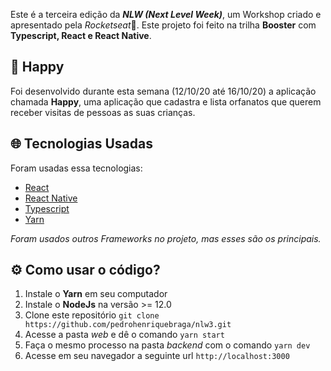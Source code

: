 Este é a terceira edição da ***NLW (Next Level Week)***, um Workshop criado e apresentado pela *Rocketseat*💜. Este projeto foi feito na trilha **Booster** com **Typescript, React e React Native**.

## 👦 Happy
Foi desenvolvido durante esta semana (12/10/20 até 16/10/20)  a aplicação chamada **Happy**, uma aplicação que cadastra e lista orfanatos que querem receber visitas de pessoas as suas crianças.

## 🌐 Tecnologias Usadas
Foram usadas essa tecnologias:

- [React](https://pt-br.reactjs.org/)
- [React Native](https://reactnative.dev/)
- [Typescript](https://www.typescriptlang.org/)
- [Yarn](https://yarnpkg.com/)

*Foram usados outros Frameworks no projeto, mas esses são os principais.*

## ⚙️ Como usar o código?
1. Instale o **Yarn** em seu computador
1. Instale o **NodeJs** na versão >= 12.0
1. Clone este repositório `git clone https://github.com/pedrohenriquebraga/nlw3.git`
1. Acesse a pasta *web* e dê o comando `yarn start`
1. Faça o mesmo processo na pasta *backend* com o comando `yarn dev`
1. Acesse em seu navegador a seguinte url `http://localhost:3000`
